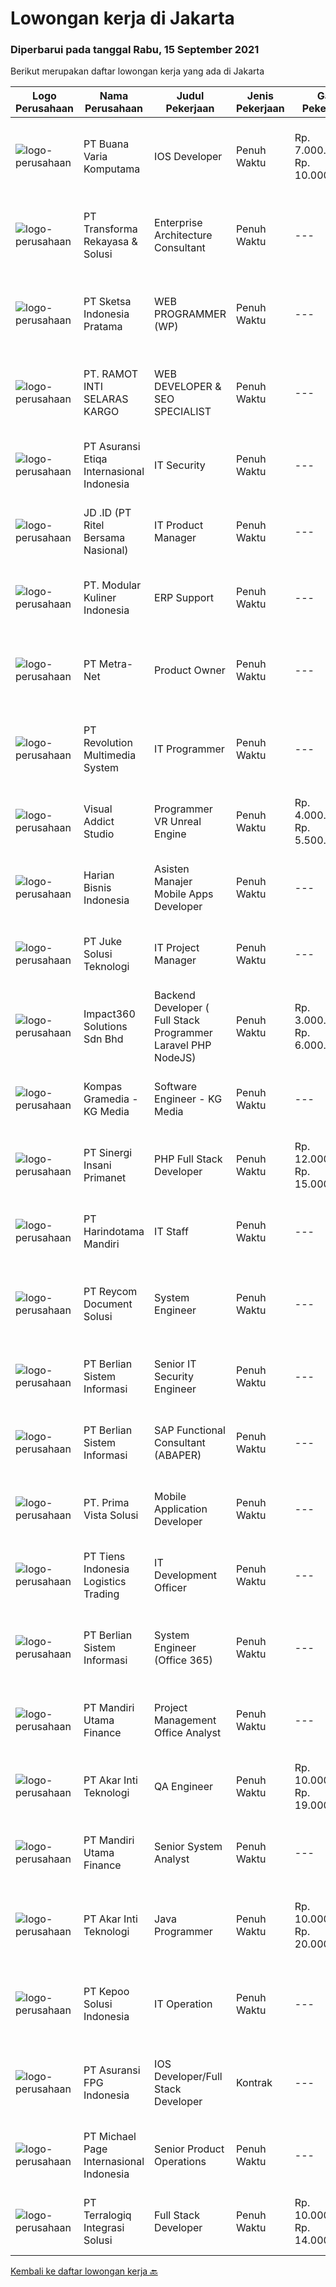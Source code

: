 
  # Lowongan kerja di Jakarta

  ### Diperbarui pada tanggal Rabu, 15 September 2021

  Berikut merupakan daftar lowongan kerja yang ada di Jakarta

  |Logo Perusahaan | Nama Perusahaan | Judul Pekerjaan | Jenis Pekerjaan | Gaji Pekerjaan | Lokasi | Deskripsi | Tanggal diunggah | Pranala |
  | -------------- | --------------- | --------------- | --------- | --------- | -------------- | ------- | ----------- | ----------- |
  |![logo-perusahaan](https://image-service-cdn.seek.com.au/479506de7f605d1e0edfcbd68463c091a046579c/ee4dce1061f3f616224767ad58cb2fc751b8d2dc)|PT Buana Varia Komputama|IOS Developer|Penuh Waktu|Rp. 7.000.000-Rp. 10.000.000|Jakarta Selatan|Requirement: Candidate must possess at least Bachelor’s Degree in Computer Science or Information Technology, or related fields. Have 1-4 years (5-8...|Selasa, 14 September 2021|https://www.jobstreet.co.id/id/job/ios-developer-3619206?token=0~3e72ab46-9654-43a9-b980-13a3ad621fe0&sectionRank=1&jobId=jobstreet-id-job-3619206|
|![logo-perusahaan](https://image-service-cdn.seek.com.au/8ac4f6816c96d0d4b07ccd8973c6b820fc6c70e4/ee4dce1061f3f616224767ad58cb2fc751b8d2dc)|PT Transforma Rekayasa & Solusi|Enterprise Architecture Consultant|Penuh Waktu|---|Jakarta Raya|TRANSFORMA merupakan perusahaan konsultasi IT khususnya terkait dengan bidang Digital Transformation, Enterprise Architecture, IT GRC (Governance,...|Selasa, 14 September 2021|https://www.jobstreet.co.id/id/job/enterprise-architecture-consultant-3619138?token=0~3e72ab46-9654-43a9-b980-13a3ad621fe0&sectionRank=2&jobId=jobstreet-id-job-3619138|
|![logo-perusahaan](https://us.123rf.com/450wm/pavelstasevich/pavelstasevich1811/pavelstasevich181101027/112815900-stock-vector-no-image-available-icon-flat-vector.jpg?ver=6)|PT Sketsa Indonesia Pratama|WEB PROGRAMMER (WP)|Penuh Waktu|---|Jakarta Raya|Kualifikasi: Usia maksimal 35 tahun Pendidikan minimal S1 (Computer science/Information Technology) Menguasai HTML, CSS, PHP, JAVASCRIPT, AJAX, JQUERY...|Selasa, 14 September 2021|https://www.jobstreet.co.id/id/job/web-programmer-wp-3628408?token=0~3e72ab46-9654-43a9-b980-13a3ad621fe0&sectionRank=3&jobId=jobstreet-id-job-3628408|
|![logo-perusahaan](https://us.123rf.com/450wm/pavelstasevich/pavelstasevich1811/pavelstasevich181101027/112815900-stock-vector-no-image-available-icon-flat-vector.jpg?ver=6)|PT. RAMOT INTI SELARAS KARGO|WEB DEVELOPER & SEO SPECIALIST|Penuh Waktu|---|Jakarta Timur|Merancang, mendesain, mengembangkan dan memodifikasi situs web Bertanggung jawab dalam proses meningkatkan peringkat dan visibilitas sebuah situs...|Selasa, 14 September 2021|https://www.jobstreet.co.id/id/job/web-developer-seo-specialist-3628400?token=0~3e72ab46-9654-43a9-b980-13a3ad621fe0&sectionRank=4&jobId=jobstreet-id-job-3628400|
|![logo-perusahaan](https://image-service-cdn.seek.com.au/d07054108b4ee8e6eb0930893fe537964f6996d5/ee4dce1061f3f616224767ad58cb2fc751b8d2dc)|PT Asuransi Etiqa Internasional Indonesia|IT Security|Penuh Waktu|---|Jakarta Pusat|Job Description:Will lead the team in a variety of engagements, focusing on audit liaison and internal assessment utilizing the Information Security...|Selasa, 14 September 2021|https://www.jobstreet.co.id/id/job/it-security-3628393?token=0~3e72ab46-9654-43a9-b980-13a3ad621fe0&sectionRank=5&jobId=jobstreet-id-job-3628393|
|![logo-perusahaan](https://image-service-cdn.seek.com.au/2f62a83ae6eb523d2979c8bb96068418616d187d/ee4dce1061f3f616224767ad58cb2fc751b8d2dc)|JD .ID (PT Ritel Bersama Nasional)|IT Product Manager|Penuh Waktu|---|Jakarta Selatan|Job Description: Plan and design experiments to support new product development or existing product improvement. Monitor and analyze experiment result...|Selasa, 14 September 2021|https://www.jobstreet.co.id/id/job/it-product-manager-3628389?token=0~3e72ab46-9654-43a9-b980-13a3ad621fe0&sectionRank=6&jobId=jobstreet-id-job-3628389|
|![logo-perusahaan](https://image-service-cdn.seek.com.au/e7a55b1434a78cdcaf60115ec2aa6a8087f61938/ee4dce1061f3f616224767ad58cb2fc751b8d2dc)|PT. Modular Kuliner Indonesia|ERP Support|Penuh Waktu|---|Jakarta Barat|Responsibilities: Support all team on utilizing ERP &amp; ensuring the accuracy of data entry. Performing data reconciliation on multiple platforms....|Selasa, 14 September 2021|https://www.jobstreet.co.id/id/job/erp-support-3628372?token=0~3e72ab46-9654-43a9-b980-13a3ad621fe0&sectionRank=7&jobId=jobstreet-id-job-3628372|
|![logo-perusahaan](https://image-service-cdn.seek.com.au/075d05e0877a853ea8b263804ac7102238332c05/ee4dce1061f3f616224767ad58cb2fc751b8d2dc)|PT Metra-Net|Product Owner|Penuh Waktu|---|Jakarta Selatan|Deskripsi Kerja: Mengembangkan Fitur Product B2B Commerce (menginisiasi, menganalisis dan troubleshooting) Mengkomunikasikan kebutuhan kepada tim...|Selasa, 14 September 2021|https://www.jobstreet.co.id/id/job/product-owner-3628367?token=0~3e72ab46-9654-43a9-b980-13a3ad621fe0&sectionRank=8&jobId=jobstreet-id-job-3628367|
|![logo-perusahaan](https://image-service-cdn.seek.com.au/c4fc5bc830a8d91408947667b6328a1674cf7f19/ee4dce1061f3f616224767ad58cb2fc751b8d2dc)|PT Revolution Multimedia System|IT Programmer|Penuh Waktu|---|Jakarta Pusat|REQUIREMENTS : Usia Max 30 thn. Pendidikan minimal S1 (Sistem Informasi/ TeknikInformatika/ Management Informatika). Memiliki pengalaman di bidang IT...|Selasa, 14 September 2021|https://www.jobstreet.co.id/id/job/it-programmer-3628529?token=0~3e72ab46-9654-43a9-b980-13a3ad621fe0&sectionRank=9&jobId=jobstreet-id-job-3628529|
|![logo-perusahaan](https://us.123rf.com/450wm/pavelstasevich/pavelstasevich1811/pavelstasevich181101027/112815900-stock-vector-no-image-available-icon-flat-vector.jpg?ver=6)|Visual Addict Studio|Programmer VR Unreal Engine|Penuh Waktu|Rp. 4.000.000-Rp. 5.500.000|Jakarta Selatan|Visual Addict Studio bergerak di bidang visual untuk kebutuhan shooting Virtual Film Production. Proses yang dilakukan termasuk membuat asset sesuai...|Selasa, 14 September 2021|https://www.jobstreet.co.id/id/job/programmer-vr-unreal-engine-3628347?token=0~3e72ab46-9654-43a9-b980-13a3ad621fe0&sectionRank=10&jobId=jobstreet-id-job-3628347|
|![logo-perusahaan](https://image-service-cdn.seek.com.au/5af97bc6e1344b495e23db32ec67a974cb67ab46/ee4dce1061f3f616224767ad58cb2fc751b8d2dc)|Harian Bisnis Indonesia|Asisten Manajer Mobile Apps Developer|Penuh Waktu|---|Jakarta Pusat|Job Description: Bertanggung jawab terhadap perancangan dan pengembangan aplikasi native mobile di perusahaan (Android &amp; IOS) Menjaga performa,...|Selasa, 14 September 2021|https://www.jobstreet.co.id/id/job/asisten-manajer-mobile-apps-developer-3628338?token=0~3e72ab46-9654-43a9-b980-13a3ad621fe0&sectionRank=11&jobId=jobstreet-id-job-3628338|
|![logo-perusahaan](https://image-service-cdn.seek.com.au/d35ac5ea00c4425d578be3d79ae0a51787864fee/ee4dce1061f3f616224767ad58cb2fc751b8d2dc)|PT Juke Solusi Teknologi|IT Project Manager|Penuh Waktu|---|Jakarta Timur|Job Overview:Manage projects; coordinate, organize, communicate within projects; as a partner with managers &amp; engineers in a projects; risk...|Selasa, 14 September 2021|https://www.jobstreet.co.id/id/job/it-project-manager-3628336?token=0~3e72ab46-9654-43a9-b980-13a3ad621fe0&sectionRank=12&jobId=jobstreet-id-job-3628336|
|![logo-perusahaan](https://image-service-cdn.seek.com.au/06b729438205195a03d4bcec08ce1ddd5d9c1576/ee4dce1061f3f616224767ad58cb2fc751b8d2dc)|Impact360 Solutions Sdn Bhd|Backend Developer ( Full Stack Programmer Laravel PHP NodeJS)|Penuh Waktu|Rp. 3.000.000-Rp. 6.000.000|Jakarta Raya|We are a game company hiring backend and full stack programmers from all parts of Indonesia (remote work). If you have real experience buildinga)...|Selasa, 14 September 2021|https://www.jobstreet.co.id/id/job/backend-developer-full-stack-programmer-laravel-php-nodejs-4661320/origin/my?token=0~3e72ab46-9654-43a9-b980-13a3ad621fe0&sectionRank=13&jobId=jobstreet-my-job-4661320|
|![logo-perusahaan](https://image-service-cdn.seek.com.au/f3469cdb58d381027346909c769c907d7e125537/ee4dce1061f3f616224767ad58cb2fc751b8d2dc)|Kompas Gramedia - KG Media|Software Engineer - KG Media|Penuh Waktu|---|Jakarta Pusat|Job Descriptions : Designing, constructing, maintaining, and scaling our user facing data platform such as email marketing platform and data...|Selasa, 14 September 2021|https://www.jobstreet.co.id/id/job/software-engineer-kg-media-3628318?token=0~3e72ab46-9654-43a9-b980-13a3ad621fe0&sectionRank=14&jobId=jobstreet-id-job-3628318|
|![logo-perusahaan](https://image-service-cdn.seek.com.au/4ee285b7c926d3e0ba9d67026acd60c5492cbca0/ee4dce1061f3f616224767ad58cb2fc751b8d2dc)|PT Sinergi Insani Primanet|PHP Full Stack Developer|Penuh Waktu|Rp. 12.000.000-Rp. 15.000.000|Jakarta Pusat|Candidate must possess at least Bachelor's Degree in Computer Science/Information Technology or equivalent. Required language(s): Bahasa Indonesia,...|Selasa, 14 September 2021|https://www.jobstreet.co.id/id/job/php-full-stack-developer-3628303?token=0~3e72ab46-9654-43a9-b980-13a3ad621fe0&sectionRank=15&jobId=jobstreet-id-job-3628303|
|![logo-perusahaan](https://image-service-cdn.seek.com.au/3f355f9bac546a797e5892c2613448647f3664cf/ee4dce1061f3f616224767ad58cb2fc751b8d2dc)|PT Harindotama Mandiri|IT Staff|Penuh Waktu|---|Jakarta Raya|Kriteria: Pendidikan minimal S1 Usia maksimal 30 – 40 tahun        Pengalaman minimal 1 tahun  Kualifikasi: Menguasai technical support hardware dan...|Selasa, 14 September 2021|https://www.jobstreet.co.id/id/job/it-staff-3628273?token=0~3e72ab46-9654-43a9-b980-13a3ad621fe0&sectionRank=16&jobId=jobstreet-id-job-3628273|
|![logo-perusahaan](https://image-service-cdn.seek.com.au/03abb105f71cfe40878ad5fe3c87edb8ffb59425/ee4dce1061f3f616224767ad58cb2fc751b8d2dc)|PT Reycom Document Solusi|System Engineer|Penuh Waktu|---|Jakarta Pusat|Requirements: Candidate must possess at least Bachelor's Degree in Engineering (Computer/Telecommunication), Computer Science/Information Technology...|Selasa, 14 September 2021|https://www.jobstreet.co.id/id/job/system-engineer-3628255?token=0~3e72ab46-9654-43a9-b980-13a3ad621fe0&sectionRank=17&jobId=jobstreet-id-job-3628255|
|![logo-perusahaan](https://image-service-cdn.seek.com.au/ccc0df9110fd5f01c647c290b339361a3aae7efb/ee4dce1061f3f616224767ad58cb2fc751b8d2dc)|PT Berlian Sistem Informasi|Senior IT Security Engineer|Penuh Waktu|---|Jakarta Timur|Project Tasks Conduct Project Management process for security related projects according to applied BSI Infra Project Methodology. Conduct project...|Selasa, 14 September 2021|https://www.jobstreet.co.id/id/job/senior-it-security-engineer-3628221?token=0~3e72ab46-9654-43a9-b980-13a3ad621fe0&sectionRank=18&jobId=jobstreet-id-job-3628221|
|![logo-perusahaan](https://image-service-cdn.seek.com.au/ccc0df9110fd5f01c647c290b339361a3aae7efb/ee4dce1061f3f616224767ad58cb2fc751b8d2dc)|PT Berlian Sistem Informasi|SAP Functional Consultant (ABAPER)|Penuh Waktu|---|Jakarta Timur|What will you do?Translating Functional Specifications (which are created by SAP functional) into programming, unit tests to ensure that the programs...|Selasa, 14 September 2021|https://www.jobstreet.co.id/id/job/sap-functional-consultant-abaper-3628219?token=0~3e72ab46-9654-43a9-b980-13a3ad621fe0&sectionRank=19&jobId=jobstreet-id-job-3628219|
|![logo-perusahaan](https://image-service-cdn.seek.com.au/ce4b80847a582947f0cb762395d3cc8ea205435a/ee4dce1061f3f616224767ad58cb2fc751b8d2dc)|PT. Prima Vista Solusi|Mobile Application Developer|Penuh Waktu|---|Jakarta Selatan|Job Description: Mobile app development for IOS and Android Support the entire application lifecycle Produce fully functional customs application and...|Selasa, 14 September 2021|https://www.jobstreet.co.id/id/job/mobile-application-developer-3628215?token=0~3e72ab46-9654-43a9-b980-13a3ad621fe0&sectionRank=20&jobId=jobstreet-id-job-3628215|
|![logo-perusahaan](https://image-service-cdn.seek.com.au/4c2438bdf397425574006eb79c2186a667377fd1/ee4dce1061f3f616224767ad58cb2fc751b8d2dc)|PT Tiens Indonesia Logistics Trading|IT Development Officer|Penuh Waktu|---|Jakarta Pusat|Job Scope: Monitor and ensure Tiens application systems are working well, handle issues raised by users and resolve those issues in a timely manner...|Rabu, 15 September 2021|https://www.jobstreet.co.id/id/job/it-development-officer-3628798?token=0~3e72ab46-9654-43a9-b980-13a3ad621fe0&sectionRank=21&jobId=jobstreet-id-job-3628798|
|![logo-perusahaan](https://image-service-cdn.seek.com.au/ccc0df9110fd5f01c647c290b339361a3aae7efb/ee4dce1061f3f616224767ad58cb2fc751b8d2dc)|PT Berlian Sistem Informasi|System Engineer (Office 365)|Penuh Waktu|---|Jakarta Raya|Qualifications: Candidate must possess at least Bachelor's Degree in Computer Science/Information Technology or equivalent from reputable University....|Selasa, 14 September 2021|https://www.jobstreet.co.id/id/job/system-engineer-office-365-3628209?token=0~3e72ab46-9654-43a9-b980-13a3ad621fe0&sectionRank=22&jobId=jobstreet-id-job-3628209|
|![logo-perusahaan](https://image-service-cdn.seek.com.au/a39907e84cef821cfb1fdbe7e24b4ef905fabdc2/ee4dce1061f3f616224767ad58cb2fc751b8d2dc)|PT Mandiri Utama Finance|Project Management Office Analyst|Penuh Waktu|---|Jakarta Raya|Tugas dan tanggung jawab : Melakukan perencanaan project (Project Plan), dokumentasi, control &amp; monitoring project Memastikan bahwa proyek...|Selasa, 14 September 2021|https://www.jobstreet.co.id/id/job/project-management-office-analyst-3628200?token=0~3e72ab46-9654-43a9-b980-13a3ad621fe0&sectionRank=23&jobId=jobstreet-id-job-3628200|
|![logo-perusahaan](https://image-service-cdn.seek.com.au/33de8f3e8f0dc8825b565cbee00caa3bc0f82969/ee4dce1061f3f616224767ad58cb2fc751b8d2dc)|PT Akar Inti Teknologi|QA Engineer|Penuh Waktu|Rp. 10.000.000-Rp. 19.000.000|Jakarta Raya|QA Engineer / QA AutomationJob Purpose:To develop Test Plans, Test Scenarios, Test Cases, and scripts for User Acceptance Testing and Regression...|Selasa, 14 September 2021|https://www.jobstreet.co.id/id/job/qa-engineer-3628194?token=0~3e72ab46-9654-43a9-b980-13a3ad621fe0&sectionRank=24&jobId=jobstreet-id-job-3628194|
|![logo-perusahaan](https://image-service-cdn.seek.com.au/a39907e84cef821cfb1fdbe7e24b4ef905fabdc2/ee4dce1061f3f616224767ad58cb2fc751b8d2dc)|PT Mandiri Utama Finance|Senior System Analyst|Penuh Waktu|---|Jakarta Raya|Membuat analisis dan desain berdasarkan requirement yang dibuat oleh Business Analyst bersama dengan Business User Melakukan koordinasi dengan...|Selasa, 14 September 2021|https://www.jobstreet.co.id/id/job/senior-system-analyst-3628186?token=0~3e72ab46-9654-43a9-b980-13a3ad621fe0&sectionRank=25&jobId=jobstreet-id-job-3628186|
|![logo-perusahaan](https://image-service-cdn.seek.com.au/33de8f3e8f0dc8825b565cbee00caa3bc0f82969/ee4dce1061f3f616224767ad58cb2fc751b8d2dc)|PT Akar Inti Teknologi|Java Programmer|Penuh Waktu|Rp. 10.000.000-Rp. 20.000.000|Jakarta Raya|Java DeveloperJob Purpose:Develop, maintain, and improve application backend/middleware/frontend to support business.Main Responsibility :-...|Selasa, 14 September 2021|https://www.jobstreet.co.id/id/job/java-programmer-3628183?token=0~3e72ab46-9654-43a9-b980-13a3ad621fe0&sectionRank=26&jobId=jobstreet-id-job-3628183|
|![logo-perusahaan](https://image-service-cdn.seek.com.au/361de4749240b66789cf4d59076e4c640e48432c/ee4dce1061f3f616224767ad58cb2fc751b8d2dc)|PT Kepoo Solusi Indonesia|IT Operation|Penuh Waktu|---|Jakarta Selatan|Requirement :  Graduated from IT (Information Technology) related major Fresh graduates are welcome Able to understand and/or communicate in Korean is...|Selasa, 14 September 2021|https://www.jobstreet.co.id/id/job/it-operation-3628171?token=0~3e72ab46-9654-43a9-b980-13a3ad621fe0&sectionRank=27&jobId=jobstreet-id-job-3628171|
|![logo-perusahaan](https://image-service-cdn.seek.com.au/775f7064cededa78de77dd4795b13e0822533dbf/ee4dce1061f3f616224767ad58cb2fc751b8d2dc)|PT Asuransi FPG Indonesia|IOS Developer/Full Stack Developer|Kontrak|---|Jakarta Selatan|Fullstack Developer Requirements : Minimum Bachelor Degree (S1) Degree in Technology/Technical/Information System/Other related educations. At least 4...|Selasa, 14 September 2021|https://www.jobstreet.co.id/id/job/ios-developer-full-stack-developer-3628136?token=0~3e72ab46-9654-43a9-b980-13a3ad621fe0&sectionRank=28&jobId=jobstreet-id-job-3628136|
|![logo-perusahaan](https://image-service-cdn.seek.com.au/6f9556b46c1b5cc7aedf100dfc0ed24c4de1fe86/ee4dce1061f3f616224767ad58cb2fc751b8d2dc)|PT Michael Page Internasional Indonesia|Senior Product Operations|Penuh Waktu|---|Jakarta Raya|As a Senior Product Operations, you'll be working to drive business performance through game product operation. Working closely with the Local Game...|Selasa, 14 September 2021|https://www.jobstreet.co.id/id/job/senior-product-operations-3628005?token=0~3e72ab46-9654-43a9-b980-13a3ad621fe0&sectionRank=29&jobId=jobstreet-id-job-3628005|
|![logo-perusahaan](https://image-service-cdn.seek.com.au/ebfb71262b6d606c58d850d7bf0ee155833b7aa8/ee4dce1061f3f616224767ad58cb2fc751b8d2dc)|PT Terralogiq Integrasi Solusi|Full Stack Developer|Penuh Waktu|Rp. 10.000.000-Rp. 14.000.000|Jakarta Selatan|Opportunity to work in a Google-certified Premier Partner in Jakarta, Indonesia. If you're passionate about solving real customer problems using...|Selasa, 14 September 2021|https://www.jobstreet.co.id/id/job/full-stack-developer-3628109?token=0~3e72ab46-9654-43a9-b980-13a3ad621fe0&sectionRank=30&jobId=jobstreet-id-job-3628109|


  [Kembali ke daftar lowongan kerja 🔙](../README.md#daftar-lowongan-kerja)
  